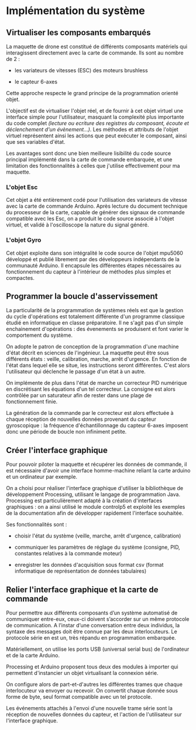 # Implémentation du système



## Virtualiser les composants embarqués

La maquette de drone est constitué de différents composants matériels qui interagissent directement avec la carte de commande. Ils sont au nombre de 2 :

- les variateurs de vitesses (ESC) des moteurs brushless

- le capteur 6-axes

Cette approche respecte le grand principe de la programmation orienté objet.

 L'objectif est de virtualiser l'objet réel, et de fournir à cet objet virtuel une interface simple pour l'utilisateur, masquant la complexité plus importante du code complet *(lecture ou ecriture des registres du composant, écoute et déclenchement d'un évènement...)*. Les méthodes et attributs de l'objet virtuel représentent ainsi les actions que peut exécuter le composant, ainsi que ses variables d'état.

Les avantages sont donc une bien meilleure lisibilité du code source principal implémenté dans la carte de commande embarquée, et une limitation des fonctionnalités à celles que j'utilise effectivement pour ma maquette.



### L'objet Esc

Cet objet a été entièrement codé pour l'utilisation des variateurs de vitesse avec la carte de commande Arduino. Après lecture du document technique du processeur de la carte, capable de générer des signaux de commande compatible avec les Esc, on a produit le code source associé à l'objet virtuel, et validé à l'oscilloscope la nature du signal généré.


### L'objet Gyro

Cet objet exploite dans son intégralité le code source de l'objet mpu5060 développé et publié librement par des développeurs indépendants de la communauté Arduino. Il encapsule les différentes étapes nécessaires au fonctionnement du capteur à l'intérieur de méthodes plus simples et compactes.



## Programmer la boucle d'asservissement

La particularité de la programmation de systèmes réels est que la gestion du cycle d'opérations est totalement différente d'un programme classique étudié en informatique en classe préparatoire. Il ne s'agit pas d'un simple enchainement d'opérations : des évenements se produisent et font varier le comportement du système.

On adopte le patron de conception de la programmation d'une machine d'état décrit en sciences de l'ingénieur. La maquette peut être sous différents états : veille, calibration, marche, arrêt d'urgence. En fonction de l'état dans lequel elle se situe, les instructions seront différentes. C'est alors l'utilisateur qui déclenche le passage d'un état à un autre.

On implémente de plus dans l'état de marche un correcteur PID numérique en discrétisant les équations d'un tel correcteur. La consigne est alors contrôlée par un saturateur afin de rester dans une plage de fonctionnement finie.

La génération de la commande par le correcteur est alors effectuée à chaque réception de nouvelles données provenant du capteur gyroscopique : la fréquence d'échantillonnage du capteur 6-axes imposent donc une période de boucle non infiniment petite.



## Créer l'interface graphique

Pour pouvoir piloter la maquette et récupérer les données de commande, il est nécessaire d'avoir une interface homme-machine reliant la carte arduino et un ordinateur par exemple.

On a choisi pour réaliser l'interface graphique d'utiliser la bibliothèque de développement Processing, utilisant le langage de programmation Java. Processing est particulièrement adapté à la création d'interfaces graphiques : on a ainsi utilisé le module controlp5 et exploité les exemples de la documentation afin de développer rapidement l'interface souhaitée.

Ses fonctionnalités sont :

- choisir l'état du système (veille, marche, arrêt d'urgence, calibration)

- communiquer les paramètres de réglage du système (consigne, PID, constantes relatives à la commande moteur)

- enregistrer les données d'acquisition sous format csv (format informatique de représentation de données tabulaires)



## Relier l'interface graphique et la carte de commande

Pour permettre aux différents composants d’un système automatisé de communiquer entre-eux, ceux-ci doivent s’accorder sur un même protocole de communication. A l’instar d’une conversation entre deux individus, la syntaxe des messages doit être connue par les deux interlocuteurs. Le protocole série en est un, très répandu en programmation embarquée.

Matériellement, on utilise les ports USB (universal serial bus) de l'ordinateur et de la carte Arduino.

Processing et Arduino proposent tous deux des modules à importer qui permettent d'instancier un objet virtualisant la connexion série.

On configure alors de part-et-d'autres les différentes trames que chaque interlocuteur va envoyer ou recevoir. On convertit chaque donnée sous forme de byte, seul format compatible avec un tel protocole.

Les événements attachés à l'envoi d'une nouvelle trame série sont la réception de nouvelles données du capteur, et l'action de l'utilisateur sur l'interface graphique.
